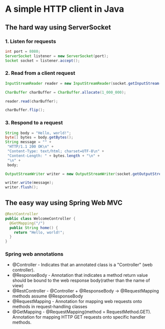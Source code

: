 # A simple HTTP client in Java

## The hard way using ServerSocket

### 1. Listen for requests

```java
int port = 8080;
ServerSocket listener = new ServerSocket(port);
Socket socket = listener.accept();
```

### 2. Read from a client request

```java
InputStreamReader reader = new InputStreamReader(socket.getInputStream());

CharBuffer charBuffer = CharBuffer.allocate(1_000_000);

reader.read(charBuffer);

charBuffer.flip();
```

### 3. Respond to a request

```java
String body = "Hello, world!";
byte[] bytes = body.getBytes();
String message = "" +
 "HTTP/1.1 200 OK\n" +
 "Content-Type: text/html; charset=UTF-8\n" +
 "Content-Length: " + bytes.length + "\n" +
 "\n" +
 body;

OutputStreamWriter writer = new OutputStreamWriter(socket.getOutputStream());

writer.write(message);
writer.flush();
```

## The easy way using Spring Web MVC

```java
@RestController
public class WelcomeController {
  @GetMapping("/")
  public String home() {
    return "Hello, world!";
  }
}
```

### Spring web annotations

* @Controller - Indicates that an annotated class is a "Controller" (web controller).
* @ResponseBody - Annotation that indicates a method return value should be bound to the web response body(rather than the name of view)
* @RestController - @Controller + @ResponseBody -> @RequestMapping methods assume @ResponseBody
* @RequestMapping - Annotation for mapping web requests onto methods in request-handling classes
* @GetMapping -  @RequestMapping(method = RequestMethod.GET). Annotation for mapping HTTP GET requests onto specific handler methods.
